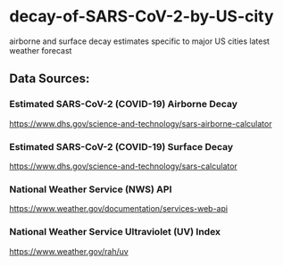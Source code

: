 # decay-of-SARS-CoV-2-by-US-city
airborne and surface decay estimates specific to major US cities latest weather forecast
## Data Sources:
### Estimated SARS-CoV-2 (COVID-19) Airborne Decay
https://www.dhs.gov/science-and-technology/sars-airborne-calculator
### Estimated SARS-CoV-2 (COVID-19) Surface Decay
https://www.dhs.gov/science-and-technology/sars-calculator
### National Weather Service (NWS) API
https://www.weather.gov/documentation/services-web-api
### National Weather Service Ultraviolet (UV) Index 
https://www.weather.gov/rah/uv
